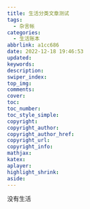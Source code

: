 ```yaml
---
title: 生活分类文章测试
tags:
  - 杂言帐
categories:
  - 生活账本
abbrlink: a1cc686
date: 2022-12-18 19:46:53
updated:
keywords:
description:
swiper_index:
top_img:
comments:
cover:
toc:
toc_number:
toc_style_simple:
copyright:
copyright_author:
copyright_author_href:
copyright_url:
copyright_info:
mathjax:
katex:
aplayer:
highlight_shrink:
aside:
---
```

没有生活
